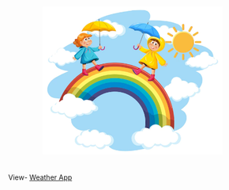 <!DOCTYPE html>
<html lang="en">
<head>
    <meta charset="UTF-8">
    <meta http-equiv="X-UA-Compatible" content="IE=edge">
    <meta name="viewport" content="width=device-width, initial-scale=1.0">
    <title>Document</title>
    <style>
.img_div{
    
}
.img_div img{
    object-fit: contain;
    width: 100%;
    height: 300px;
}
    </style>
</head>
<body>
    <div class="img_div">    <img  src="./public//images/we8.webp" alt="weather_app">
</div>
<br>
<br>
    <div>View- <a target="blank" href="https://weak-jade-binturong-boot.cyclic.app/">Weather App</a></div>
    
</body>
</html>